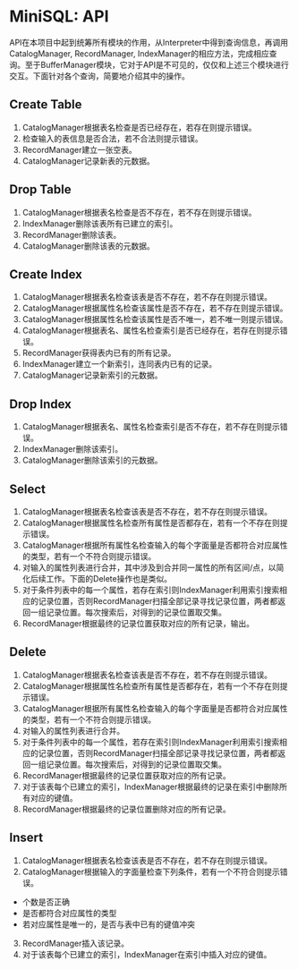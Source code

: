 # MiniSQL: API

API在本项目中起到统筹所有模块的作用，从Interpreter中得到查询信息，再调用CatalogManager, RecordManager, IndexManager的相应方法，完成相应查询。至于BufferManager模块，它对于API是不可见的，仅仅和上述三个模块进行交互。下面针对各个查询，简要地介绍其中的操作。

## Create Table

1. CatalogManager根据表名检查是否已经存在，若存在则提示错误。
2. 检查输入的表信息是否合法，若不合法则提示错误。
3. RecordManager建立一张空表。
4. CatalogManager记录新表的元数据。

## Drop Table

1. CatalogManager根据表名检查是否不存在，若不存在则提示错误。
2. IndexManager删除该表所有已建立的索引。
3. RecordManager删除该表。
4. CatalogManager删除该表的元数据。

## Create Index

1. CatalogManager根据表名检查该表是否不存在，若不存在则提示错误。
2. CatalogManager根据属性名检查该属性是否不存在，若不存在则提示错误。
3. CatalogManager根据属性名检查该属性是否不唯一，若不唯一则提示错误。
4. CatalogManager根据表名、属性名检查索引是否已经存在，若存在则提示错误。
5. RecordManager获得表内已有的所有记录。
6. IndexManager建立一个新索引，连同表内已有的记录。
7. CatalogManager记录新索引的元数据。

## Drop Index

1. CatalogManager根据表名、属性名检查索引是否不存在，若不存在则提示错误。
2. IndexManager删除该索引。
3. CatalogManager删除该索引的元数据。

## Select

1. CatalogManager根据表名检查该表是否不存在，若不存在则提示错误。
2. CatalogManager根据属性名检查所有属性是否都存在，若有一个不存在则提示错误。
3. CatalogManager根据所有属性名检查输入的每个字面量是否都符合对应属性的类型，若有一个不符合则提示错误。
4. 对输入的属性列表进行合并，其中涉及到合并同一属性的所有区间/点，以简化后续工作。下面的Delete操作也是类似。
5. 对于条件列表中的每一个属性，若存在索引则IndexManager利用索引搜索相应的记录位置，否则RecordManager扫描全部记录寻找记录位置，两者都返回一组记录位置。每次搜索后，对得到的记录位置取交集。
6. RecordManager根据最终的记录位置获取对应的所有记录，输出。

## Delete

1. CatalogManager根据表名检查该表是否不存在，若不存在则提示错误。
2. CatalogManager根据属性名检查所有属性是否都存在，若有一个不存在则提示错误。
3. CatalogManager根据所有属性名检查输入的每个字面量是否都符合对应属性的类型，若有一个不符合则提示错误。
4. 对输入的属性列表进行合并。
5. 对于条件列表中的每一个属性，若存在索引则IndexManager利用索引搜索相应的记录位置，否则RecordManager扫描全部记录寻找记录位置，两者都返回一组记录位置。每次搜索后，对得到的记录位置取交集。
6. RecordManager根据最终的记录位置获取对应的所有记录。
7. 对于该表每个已建立的索引，IndexManager根据最终的记录在索引中删除所有对应的键值。
8. RecordManager根据最终的记录位置删除对应的所有记录。

## Insert

1. CatalogManager根据表名检查该表是否不存在，若不存在则提示错误。
2. CatalogManager根据输入的字面量检查下列条件，若有一个不符合则提示错误。

- 个数是否正确
- 是否都符合对应属性的类型
- 若对应属性是唯一的，是否与表中已有的键值冲突

3. RecordManager插入该记录。
4. 对于该表每个已建立的索引，IndexManager在索引中插入对应的键值。
